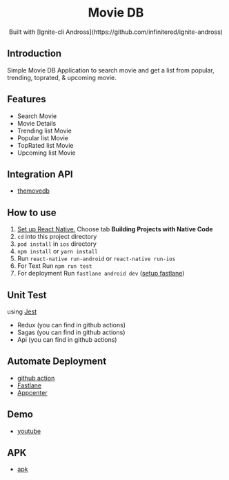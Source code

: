 <h1 align="center">Movie DB</h1>

  <p align="center">
  Built with [Ignite-cli Andross](https://github.com/infinitered/ignite-andross)
  </p>

## Introduction
Simple Movie DB Application to search movie and get a list from popular, trending, toprated, & upcoming movie. 

## Features
* Search Movie
* Movie Details
* Trending list Movie
* Popular list Movie
* TopRated list Movie
* Upcoming list Movie
## Integration API
* [themovedb](https://developers.themoviedb.org/3)
## How to use

1. [Set up React Native.](https://facebook.github.io/react-native/docs/getting-started.html) Choose tab **Building Projects with Native Code**
2. `cd` into this project directory
3. `pod install` in `ios` directory
4. `npm install` or `yarn install`
5. Run `react-native run-android` or `react-native run-ios`
5. For Text Run `npm run test`
5. For deployment Run `fastlane android dev` ([setup fastlane](https://fastlane.tools/))

## Unit Test
using [Jest](https://jestjs.io/)

* Redux (you can find in github actions)
* Sagas (you can find in github actions)
* Api (you can find in github actions)
## Automate Deployment
* [github action](https://github.com/features/actions)
* [Fastlane](https://fastlane.tools/)
* [Appcenter](https://appcenter.ms/)
## Demo
* [youtube](https://youtu.be/E5_HHUjQkPE)

## APK
* [apk](https://install.appcenter.ms/orgs/ricky102/apps/movie-android/distribution_groups/public)
